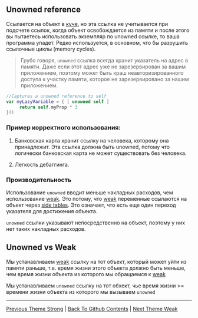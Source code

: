 ## Unowned reference

Ссылается на объект в [куче](../../RandomAccessMemory/Heap.md), но эта ссылка не учитывается при подсчете ссылок, когда объект освобождается из памяти и после этого вы пытаетесь использовать экземпляр по unowned ссылке, то ваша программа упадет. Редко используется, в основном, что бы разрушить ссылочные циклы (memory cycles).

> Грубо говоря, `unowned` ссылка всегда хранит указатель на адрес в памяти. Даже если этот адрес уже не зарезервирован за вашим приложением, поэтому может быть краш неавторизированного доступа к участку памяти, которое не зарезервировано за нашим приложением.

```swift
//Captures a unowned reference to self
var myLazyVariable = { [ unowned self ]
     return self.myProp * 3
}()
```

### Пример корректного использования:

1) Банковская карта хранит ссылку на человека, которому она принадлежит. Эта ссылка должна быть unowned, потому что логически банковская карта не может существовать без человека.

2) Легкость дебаггинга.

### Производительность

Использование `unowned` вводит меньше накладных расходов, чем использование [weak](./Weak.md). Это потому, что [weak](./Weak.md) переменные ссылаются на объект через [side tables](./SideTables.md). Это означает, что есть еще один переход указателя для достижения объекта.

`unowned` ссылки указывают непосредственно на объект, поэтому у них нет таких накладных расходов.

## Unowned vs Weak

Мы устанавливаем [weak](./Weak.md) ссылку на тот объект, который может уйти из памяти раньше, т.е. время жизни этого объекта должно быть меньше, чем время жизни объекта из которого мы обращаемся к [weak](./Weak.md)

Мы устанавливаем `unowned` ссылку на тот обхект, чье время жизни >= времени жизни объекта из которого мы вызываем `unowned`


---

[Previous Theme Strong](./Strong.md) | [Back To Github Contents](https://github.com/eldaroid/iOSWiki) |  [Next Theme Weak](./Weak.md)
